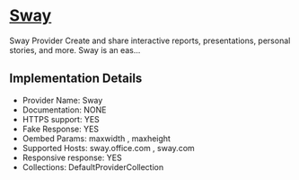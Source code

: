 # [Sway](https://sway.com)

Sway Provider
Create and share interactive reports, presentations, personal
stories, and more. Sway is an eas...

## Implementation Details

- Provider
Name: Sway
- Documentation: NONE
- HTTPS support: YES
- Fake Response: YES
- Oembed Params: maxwidth , maxheight
- Supported Hosts: sway.office.com , sway.com
- Responsive response: YES
- Collections: DefaultProviderCollection


